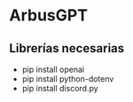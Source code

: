 # ArbusGPT

## Librerías necesarias
- pip install openai
- pip install python-dotenv
- pip install discord.py